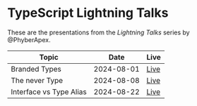 # TypeScript Lightning Talks

These are the presentations from the _Lightning Talks_ series by @PhyberApex.

| Topic                   | Date       | Live                                                                                        |
|-------------------------|------------|---------------------------------------------------------------------------------------------|
| Branded Types           | 2024-08-01 | [Live](https://phyberapex.github.io/typescript-lightning-talks/01-branded-types/)           |
| The never Type          | 2024-08-08 | [Live](https://phyberapex.github.io/typescript-lightning-talks/02-the-never-type/)          |
| Interface vs Type Alias | 2024-08-22 | [Live](https://phyberapex.github.io/typescript-lightning-talks/03-interface-vs-type-alias/) |
